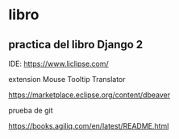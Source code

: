 ﻿# libro
## practica del libro Django 2

IDE: https://www.liclipse.com/

extension Mouse Tooltip Translator

https://marketplace.eclipse.org/content/dbeaver

prueba de git

https://books.agiliq.com/en/latest/README.html 
